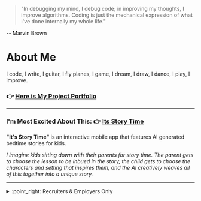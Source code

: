 
> "In debugging my mind, I debug code; in improving my thoughts, I improve algorithms. Coding is just the mechanical expression of what I've done internally my whole life."

-- Marvin Brown

# About Me

I code, I write, I guitar, I fly planes, I game, I dream, I draw, I dance, I play, I improve.

### :point_right: [Here is My Project Portfolio](https://xbromsson.github.io/portfolio/)

---

### I'm Most Excited About This: :point_right: [Its Story Time](https://github.com/xBromsson/bedtime-story)



**"It's Story Time"** is an interactive mobile app that features AI generated bedtime stories for kids. 

_I imagine kids sitting down with their parents for story time. The parent gets to choose the lesson to be inbued in the story, the child gets to choose the characters and setting that inspires them, and the AI creatively weaves all of this together into a unique story._

---




<details>
<summary> :point_right: Recruiters & Employers Only</summary>

  # Beam Me Up, Scotty.
  
 ![JrM4](https://github.com/xBromsson/xbromsson/assets/73408796/19c02780-d89e-457d-853d-b02fd9d420f3)
</details>

<!--
**xBromsson/xbromsson** is a ✨ _special_ ✨ repository because its `README.md` (this file) appears on your GitHub profile.

Here are some ideas to get you started:

- 🔭 I’m currently working on ...
- 🌱 I’m currently learning ...
- 👯 I’m looking to collaborate on ...
- 🤔 I’m looking for help with ...
- 💬 Ask me about ...
- 📫 How to reach me: ...
- 😄 Pronouns: ...
- ⚡ Fun fact: ...
-->
